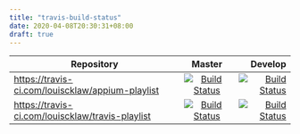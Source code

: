 ```yaml
---
title: "travis-build-status"
date: 2020-04-08T20:30:31+08:00
draft: true
---
```


| Repository   |      Master      |  Develop |
|----------|:-------------:|------:|
| https://travis-ci.com/louiscklaw/appium-playlist | [![Build Status](https://travis-ci.com/louiscklaw/appium-playlist.svg?branch=master)](https://travis-ci.com/louiscklaw/appium-playlist) | [![Build Status](https://travis-ci.com/louiscklaw/appium-playlist.svg?branch=develop)](https://travis-ci.com/louiscklaw/appium-playlist) |
| https://travis-ci.com/louiscklaw/travis-playlist | [![Build Status](https://travis-ci.com/louiscklaw/travis-playlist.svg?branch=master)](https://travis-ci.com/louiscklaw/travis-playlist) | [![Build Status](https://travis-ci.com/louiscklaw/travis-playlist.svg?branch=develop)](https://travis-ci.com/louiscklaw/travis-playlist) |